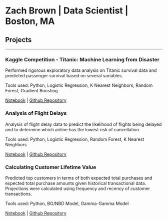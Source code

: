 # Zach Brown \| Data Scientist \| Boston, MA

## Projects
---

### Kaggle Competition - Titanic: Machine Learning from Disaster
Performed rigorous exploratory data analysis on Titanic survival data and predicted passenger survival based on several variables.  
  
Tools used: Python, Logistic Regression, K Nearest Neighbors, Random Forest, Gradient Boosting  
  
[Notebook](https://github.com/xzachx/Kaggle-Titanic/blob/master/Titanic.ipynb) \| [Github Repository](https://github.com/xzachx/Kaggle-Titanic)
  
  
### Analysis of Flight Delays
Analysis of flight delay data to predict the likelihood of flights being delayed and to determine which airline has the lowest risk of cancellation.  
  
Tools used: Python, Logistic Regression, Random Forest, K Nearest Neighbors  

[Notebook](https://github.com/xzachx/Flight-Delays/blob/master/flight_delays.ipynb) \| [Github Repository](https://github.com/xzachx/Flight-Delays)
  
  
### Calculating Customer Lifetime Value
Predicted top customers in terms of both expected total purchases and expected total purchase amounts given historical transactional data.  Projections were calculated using frequency and recency of customer transactions.  
  
Tools used: Python, BG/NBD Model, Gamma-Gamma Model  

[Notebook](https://github.com/xzachx/Customer_Lifetime_Value/blob/master/Customer%20Lifetime%20Value.ipynb) \| [Github Repository](https://github.com/xzachx/Customer_Lifetime_Value)
